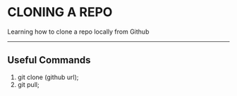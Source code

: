 # CLONING A REPO
Learning how to clone a repo locally from Github

---

## Useful Commands  

1) git clone (github url);
2) git pull;
